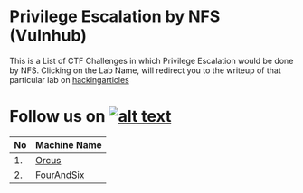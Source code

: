 # Privilege Escalation by NFS (Vulnhub)
This is a List of CTF Challenges in which Privilege Escalation would be done by NFS. Clicking on the Lab Name, will redirect you to the writeup of that particular lab on [hackingarticles](https://www.hackingarticles.in)

[1.1]: http://i.imgur.com/tXSoThF.png
[1]: http://www.twitter.com/rajchandel
# Follow us on [![alt text][1.1]][1]

| No | Machine Name                                                                                            |
|----|---------------------------------------------------------------------------------------------------------|
|1.  |[Orcus](https://www.hackingarticles.in/hack-orcus-vm-ctf-challenge/)|
|2.  |[FourAndSix](https://www.hackingarticles.in/hack-the-fourandsix-ctf-challenge/)|
